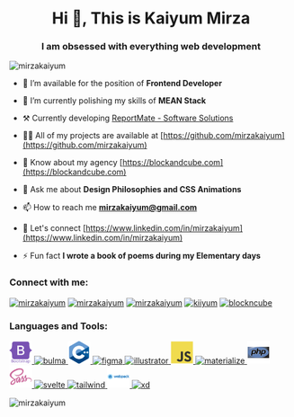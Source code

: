 <h1 align="center">Hi 👋, This is Kaiyum Mirza</h1>
<h3 align="center">I am obsessed with everything web development</h3>

<p align="left"> <img src="https://komarev.com/ghpvc/?username=mirzakaiyum&label=Profile%20views&color=1fdb93&style=flat" alt="mirzakaiyum" /> </p>

- 🔭 I’m available for the position of **Frontend Developer**

- 🌱 I’m currently polishing my skills of **MEAN Stack**

- ⚒️ Currently developing [ReportMate - Software Solutions](https://github.com/mirzakaiyum/reportmate-software-solution)

- 👨‍💻 All of my projects are available at [https://github.com/mirzakaiyum](https://github.com/mirzakaiyum)

- 📝 Know about my agency [https://blockandcube.com](https://blockandcube.com)

- 💬 Ask me about **Design Philosophies and CSS Animations**

- 📫 How to reach me **mirzakaiyum@gmail.com**

- 📄 Let's connect [https://www.linkedin.com/in/mirzakaiyum](https://www.linkedin.com/in/mirzakaiyum)

- ⚡ Fun fact **I wrote a book of poems during my Elementary days**

<h3 align="left">Connect with me:</h3>
<p align="left">
<a href="https://codepen.io/mirzakaiyum" target="blank"><img align="center" src="https://raw.githubusercontent.com/rahuldkjain/github-profile-readme-generator/master/src/images/icons/Social/codepen.svg" alt="mirzakaiyum" height="30" width="40" /></a>
<a href="https://dev.to/mirzakaiyum" target="blank"><img align="center" src="https://raw.githubusercontent.com/rahuldkjain/github-profile-readme-generator/master/src/images/icons/Social/devto.svg" alt="mirzakaiyum" height="30" width="40" /></a>
<a href="https://linkedin.com/in/mirzakaiyum" target="blank"><img align="center" src="https://raw.githubusercontent.com/rahuldkjain/github-profile-readme-generator/master/src/images/icons/Social/linked-in-alt.svg" alt="mirzakaiyum" height="30" width="40" /></a>
<a href="https://fb.com/kiiyum" target="blank"><img align="center" src="https://raw.githubusercontent.com/rahuldkjain/github-profile-readme-generator/master/src/images/icons/Social/facebook.svg" alt="kiiyum" height="30" width="40" /></a>
<a href="https://dribbble.com/blockncube" target="blank"><img align="center" src="https://raw.githubusercontent.com/rahuldkjain/github-profile-readme-generator/master/src/images/icons/Social/dribbble.svg" alt="blockncube" height="30" width="40" /></a>
</p>

<h3 align="left">Languages and Tools:</h3>
<p align="left"> <a href="https://getbootstrap.com" target="_blank" rel="noreferrer"> <img src="https://raw.githubusercontent.com/devicons/devicon/master/icons/bootstrap/bootstrap-plain-wordmark.svg" alt="bootstrap" width="40" height="40"/> </a> <a href="https://bulma.io/" target="_blank" rel="noreferrer"> <img src="https://raw.githubusercontent.com/gilbarbara/logos/804dc257b59e144eaca5bc6ffd16949752c6f789/logos/bulma.svg" alt="bulma" width="40" height="40"/> </a> <a href="https://www.w3schools.com/cpp/" target="_blank" rel="noreferrer"> <img src="https://raw.githubusercontent.com/devicons/devicon/master/icons/cplusplus/cplusplus-original.svg" alt="cplusplus" width="40" height="40"/> </a> <a href="https://www.figma.com/" target="_blank" rel="noreferrer"> <img src="https://www.vectorlogo.zone/logos/figma/figma-icon.svg" alt="figma" width="40" height="40"/> </a> <a href="https://www.adobe.com/in/products/illustrator.html" target="_blank" rel="noreferrer"> <img src="https://www.vectorlogo.zone/logos/adobe_illustrator/adobe_illustrator-icon.svg" alt="illustrator" width="40" height="40"/> </a> <a href="https://developer.mozilla.org/en-US/docs/Web/JavaScript" target="_blank" rel="noreferrer"> <img src="https://raw.githubusercontent.com/devicons/devicon/master/icons/javascript/javascript-original.svg" alt="javascript" width="40" height="40"/> </a> <a href="https://materializecss.com/" target="_blank" rel="noreferrer"> <img src="https://raw.githubusercontent.com/prplx/svg-logos/5585531d45d294869c4eaab4d7cf2e9c167710a9/svg/materialize.svg" alt="materialize" width="40" height="40"/> </a> <a href="https://www.php.net" target="_blank" rel="noreferrer"> <img src="https://raw.githubusercontent.com/devicons/devicon/master/icons/php/php-original.svg" alt="php" width="40" height="40"/> </a> <a href="https://sass-lang.com" target="_blank" rel="noreferrer"> <img src="https://raw.githubusercontent.com/devicons/devicon/master/icons/sass/sass-original.svg" alt="sass" width="40" height="40"/> </a> <a href="https://svelte.dev" target="_blank" rel="noreferrer"> <img src="https://upload.wikimedia.org/wikipedia/commons/1/1b/Svelte_Logo.svg" alt="svelte" width="40" height="40"/> </a> <a href="https://tailwindcss.com/" target="_blank" rel="noreferrer"> <img src="https://www.vectorlogo.zone/logos/tailwindcss/tailwindcss-icon.svg" alt="tailwind" width="40" height="40"/> </a> <a href="https://webpack.js.org" target="_blank" rel="noreferrer"> <img src="https://raw.githubusercontent.com/devicons/devicon/d00d0969292a6569d45b06d3f350f463a0107b0d/icons/webpack/webpack-original-wordmark.svg" alt="webpack" width="40" height="40"/> </a> <a href="https://www.adobe.com/products/xd.html" target="_blank" rel="noreferrer"> <img src="https://cdn.worldvectorlogo.com/logos/adobe-xd.svg" alt="xd" width="40" height="40"/> </a> </p>

<p><img align="center" src="https://github-readme-stats.vercel.app/api/top-langs?username=mirzakaiyum&show_icons=true&theme=radical&title_color=1fdb93&locale=en&layout=compact" alt="mirzakaiyum" /></p>
